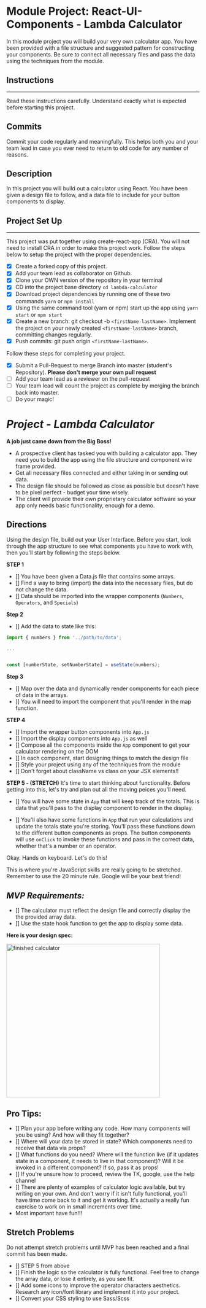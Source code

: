 # Module Project: React-UI-Components - Lambda Calculator

In this module project you will build your very own calculator app. You have been provided with a file structure and suggested pattern for constructing your components. Be sure to connect all necessary files and pass the data using the techniques from the module.

## Instructions

---

Read these instructions carefully. Understand exactly what is expected before starting this project.

## Commits

Commit your code regularly and meaningfully. This helps both you and your team lead in case you ever need to return to old code for any number of reasons.

## Description

In this project you will build out a calculator using React. You have been given a design file to follow, and a data file to include for your button components to display.

## Project Set Up

---

This project was put together using create-react-app (CRA). You will not need to install CRA in order to make this project work. Follow the steps below to setup the project with the proper dependencies.

- [x] Create a forked copy of this project.
- [x] Add your team lead as collaborator on Github.
- [x] Clone your OWN version of the repository in your terminal
- [x] CD into the project base directory `cd lambda-calculator`
- [x] Download project dependencies by running one of these two commands `yarn` or `npm install`
- [x] Using the same command tool (yarn or npm) start up the app using `yarn start` or `npm start`
- [x] Create a new branch: git checkout -b `<firstName-lastName>`.
      Implement the project on your newly created `<firstName-lastName>` branch, committing changes regularly.
- [x] Push commits: git push origin `<firstName-lastName>`.

Follow these steps for completing your project.

- [x] Submit a Pull-Request to merge Branch into master (student's Repository). **Please don't merge your own pull request**
- [ ] Add your team lead as a reviewer on the pull-request
- [ ] Your team lead will count the project as complete by merging the branch back into master.
- [ ] Do your magic!

# _Project - Lambda Calculator_

**A job just came down from the Big Boss!**

- A prospective client has tasked you with building a calculator app. They need you to build the app using the file structure and component wire frame provided.
- Get all necessary files connected and either taking in or sending out data.
- The design file should be followed as close as possible but doesn't have to be pixel perfect - budget your time wisely.
- The client will provide their own proprietary calculator software so your app only needs basic functionality, enough for a demo.

## Directions

Using the design file, build out your User Interface. Before you start, look through the app structure to see what components you have to work with, then you'll start by following the steps below.

**STEP 1**

- [] You have been given a Data.js file that contains some arrays.
- [] Find a way to bring (import) the data into the necessary files, but do not change the data.
- [] Data should be imported into the wrapper components (`Numbers`, `Operators`, and `Specials`)

**Step 2**
- [] Add the data to state like this:

```js
import { numbers } from '../path/to/data';

...


const [numberState, setNumberState] = useState(numbers);
```

**Step 3**

- [] Map over the data and dynamically render components for each piece of data in the arrays.
- [] You will need to import the component that you'll render in the map function.

**STEP 4**

- [] Import the wrapper button components into `App.js`
- [] Import the display components into `App.js` as well
- [] Compose all the components inside the `App` component to get your calculator rendering on the DOM
- [] In each component, start designing things to match the design file
- [] Style your project using any of the techniques from the module
- [] Don't forget about className vs class on your JSX elements!!

**STEP 5 - (STRETCH)**
It's time to start thinking about functionality. Before getting into this, let's try and plan out all the moving peices you'll need.

- [] You will have some state in `App` that will keep track of the totals. This is data that you'll pass to the display component to render in the display.

- [] You'll also have some functions in `App` that run your calculations and update the totals state you're storing. You'll pass these functions down to the different button components as props. The button components will use `onClick` to invoke these functions and pass in the correct data, whether that's a number or an operator.

Okay. Hands on keyboard. Let's do this!

This is where you're JavaScript skills are really going to be stretched. Remember to use the 20 minute rule. Google will be your best friend!

## _MVP Requirements:_

- [] The calculator must reflect the design file and correctly display the the provided array data.
- [] Use the state hook function to get the app to display some data.

**Here is your design spec:**

<img src="https://tk-assets.lambdaschool.com/67a0a891-ba8c-429e-8d33-bc9e5b9f4e7c_ScreenShot2019-07-02at5.16.56PM.png" alt="finished calculator" width="400px" />

## Pro Tips:

- [] Plan your app before writing any code. How many components will you be using? And how will they fit together?
- [] Where will your data be stored in state? Which components need to receive that data via props?
- [] What functions do you need? Where will the function live (if it updates state in a component, it needs to live in that component)? Will it be invoked in a different component? If so, pass it as props!
- [] If you're unsure how to proceed, review the TK, google, use the help channel
- [] There are plenty of examples of calculator logic available, but try writing on your own. And don't worry if it isn't fully functional, you'll have time come back to it and get it working. It's actually a really fun exercise to work on in small increments over time.
- Most important have fun!!!

## Stretch Problems

Do not attempt stretch problems until MVP has been reached and a final commit has been made.

- [] STEP 5 from above
- [] Finish the logic so the calculator is fully functional. Feel free to change the array data, or lose it entirely, as you see fit.
- [] Add some icons to improve the operator characters aesthetics. Research any icon/font library and implement it into your project.
- [] Convert your CSS styling to use Sass/Scss

